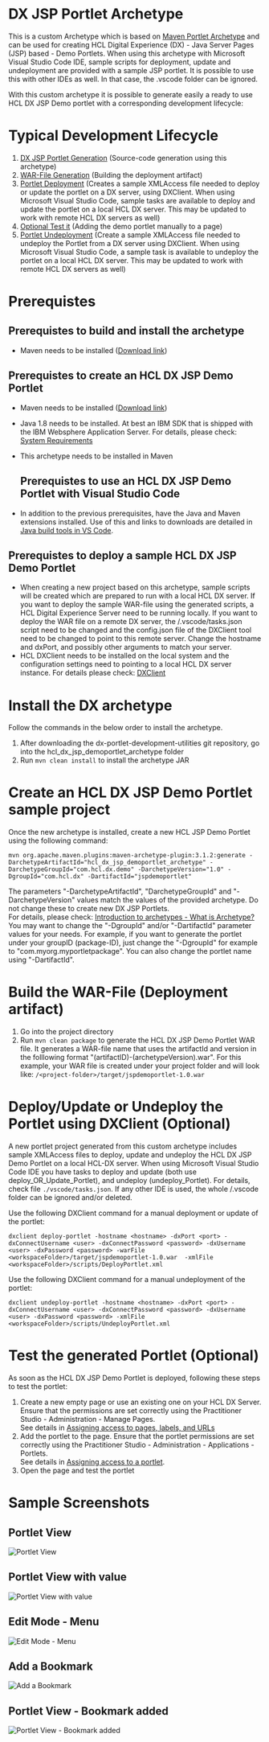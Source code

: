 # DX JSP Portlet Archetype
This is a custom Archetype which is based on [Maven Portlet Archetype](https://maven.apache.org/archetypes/maven-archetype-portlet/) and can be used for creating HCL Digital Experience (DX) - Java Server Pages (JSP) based - Demo Portlets. When using this archetype with Microsoft Visual Studio Code IDE, sample scripts for deployment, update and undeployment are provided with a sample JSP portlet. It is possible to use this with other IDEs as well. In that case, the .vscode folder can be ignored.

With this custom archetype it is possible to generate easily a ready to use HCL DX JSP Demo portlet with a corresponding development lifecycle: 

# Typical Development Lifecycle
1) [DX JSP Portlet Generation](#create-a-hcl-dx-jsp-demo-portlet-sample-project) (Source-code generation using this archetype)
2) [WAR-File Generation](#build-the-war-file-deployment-artifact) (Building the deployment artifact)
3) [Portlet Deployment](#deployupdate-or-undeploy-the-portlet-using-dxclient-optional) (Creates a sample XMLAccess file needed to deploy or update the portlet on a DX server, using DXClient. When using Microsoft Visual Studio Code, sample tasks are available to deploy and update the portlet on a local HCL DX server. This may be updated to work with remote HCL DX servers as well)
4) [Optional Test it](#test-the-generated-portlet-optional) (Adding the demo portlet manually to a page)
5) [Portlet Undeployment](#deployupdate-or-undeploy-the-portlet-using-dxclient-optional) 
   (Create a sample XMLAccess file needed to undeploy the Portlet from a DX server using DXClient. When using Microsoft Visual Studio Code, a sample task is available to undeploy the portlet on a local HCL DX server. This may be updated to work with remote HCL DX servers as well)


# Prerequistes

  ## Prerequistes to build and install the archetype
  * Maven needs to be installed ([Download link](https://maven.apache.org/download.cgi))

  ## Prerequistes to create an HCL DX JSP Demo Portlet
  * Maven needs to be installed ([Download link](https://maven.apache.org/download.cgi))
  * Java 1.8 needs to be installed. At best an IBM SDK that is shipped with the IBM Websphere Application Server. For details, please check: [System Requirements](https://support.hcltechsw.com/csm?id=kb_article&sysparm_article=KB0090156) 
  * This archetype needs to be installed in Maven

    ## Prerequistes to use an HCL DX JSP Demo Portlet with Visual Studio Code
  * In addition to the previous prerequisites, have the Java and Maven extensions installed. Use of this and links to downloads are detailed in [Java build tools in VS Code](https://code.visualstudio.com/docs/java/java-build).

  ## Prerequistes to deploy a sample HCL DX JSP Demo Portlet 
  * When creating a new project based on this archetype, sample scripts will be created which are prepared to run with a local HCL DX server. 
  If you want to deploy the sample WAR-file using the generated scripts, a HCL Digital Experience Server need to be running locally. If you want to deploy the WAR file on a remote DX server, the /.vscode/tasks.json script need to be changed and the config.json file of the DXClient tool need to be changed to point to this remote server. Change the hostname and dxPort, and possibly other arguments to match your server.
  * HCL DXClient needs to be installed on the local system and the configuration settings need to pointing to a local HCL DX server instance. 
  For details please check: 
  [DXClient](https://opensource.hcltechsw.com/digital-experience/latest/extend_dx/development_tools/dxclient/)

# Install the DX archetype
Follow the commands in the below order to install the archetype.

1) After downloading the dx-portlet-development-utilities git repository, go into the hcl_dx_jsp_demoportlet_archetype folder
2) Run ```mvn clean install``` to install the archetype JAR

# Create an HCL DX JSP Demo Portlet sample project
Once the new archetype is installed, create a new HCL JSP Demo Portlet using the following command: 

```mvn org.apache.maven.plugins:maven-archetype-plugin:3.1.2:generate -DarchetypeArtifactId="hcl_dx_jsp_demoportlet_archetype" -DarchetypeGroupId="com.hcl.dx.demo" -DarchetypeVersion="1.0" -DgroupId="com.hcl.dx" -DartifactId="jspdemoportlet"```

The parameters "-DarchetypeArtifactId", "DarchetypeGroupId" and "-DarchetypeVersion" values match the values of the provided archetype. Do not change these to create new DX JSP Portlets.<br> 
For details, please check: [Introduction to archetypes - What is Archetype?](https://maven.apache.org/guides/introduction/introduction-to-archetypes.html)<br>
You may want to change the "-DgroupId" and/or "-DartifactId" parameter values for your needs. For example, if you want to generate the portlet under your groupID (package-ID), just change the "-DgroupId" for example to "com.myorg.myportletpackage". You can also change the portlet name using "-DartifactId".

# Build the WAR-File (Deployment artifact)
1) Go into the project directory
2) Run  ```mvn clean package``` to generate the HCL DX JSP Demo Portlet WAR file. It generates a WAR-file name that uses the artifactId and version in the folllowing format "(artifactID)-(archetypeVersion).war". 
   For this example, your WAR file is created under your project folder and will look like: 
   ```/<project-folder>/target/jspdemoportlet-1.0.war```

# Deploy/Update or Undeploy the Portlet using DXClient (Optional)
A new portlet project generated from this custom archetype includes sample XMLAccess files to deploy, update and undeploy the HCL DX JSP Demo Portlet on a local HCL-DX server. When using Microsoft Visual Studio Code IDE you have tasks to deploy and update (both use deploy_OR_Update_Portlet), and undeploy (undeploy_Portlet). For details, check file ```./vscode/tasks.json```. If any other IDE is used, the whole /.vscode folder can be ignored and/or deleted. 

Use the following DXClient command for a manual deployment or update of the portlet:

```dxclient deploy-portlet -hostname <hostname> -dxPort <port> -dxConnectUsername <user> -dxConnectPassword <password> -dxUsername <user> -dxPassword <password> -warFile <workspaceFolder>/target/jspdemoportlet-1.0.war  -xmlFile <workspaceFolder>/scripts/DeployPortlet.xml```

Use the following DXClient command for a manual undeployment of the portlet:

```dxclient undeploy-portlet -hostname <hostname> -dxPort <port> -dxConnectUsername <user> -dxConnectPassword <password> -dxUsername <user> -dxPassword <password> -xmlFile <workspaceFolder>/scripts/UndeployPortlet.xml```

# Test the generated Portlet (Optional)
As soon as the HCL DX JSP Demo Portlet is deployed, following these steps to test the portlet:

1) Create a new empty page or use an existing one on your HCL DX Server. Ensure that the permissions are set correctly using the Practitioner Studio - Administration - Manage Pages. <br>
See details in [Assigning access to pages, labels, and URLs](https://opensource.hcltechsw.com/digital-experience/latest/deployment/manage/portal_admin_tools/portal_user_interface/managing_pages/h_mp_access/)
2) Add the portlet to the page. Ensure that the portlet permissions are set correctly using the Practitioner Studio - Administration - Applications - Portlets.<br> 
See details in [Assigning access to a portlet](https://opensource.hcltechsw.com/digital-experience/latest/extend_dx/portlets_development/mng_portlets_apps_widgets/portlet_management/h_mport_access_portlets/). 
3) Open the page and test the portlet

# Sample Screenshots

  ## Portlet View
  ![Portlet View](./screenshots/portlet_view.png)<br>
  
  ## Portlet View with value
  ![Portlet View with value](./screenshots/portlet_view_with_value.png)<br>

  ## Edit Mode - Menu
  ![Edit Mode - Menu](./screenshots/portlet_edit_menu.png)<br>
  
  ## Add a Bookmark
  ![Add a Bookmark](./screenshots/portlet_add_bookmark.png)<br>

  ## Portlet View - Bookmark added
  ![Portlet View - Bookmark added](./screenshots/portlet_with_bookmark_mySamplePage_added.png)<br>